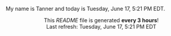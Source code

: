 My name is Tanner and today is Tuesday, June 17, 5:21 PM EDT.

<p align="center">This <i>README</i> file is generated <b>every 3 hours</b>!</br>Last refresh: Tuesday, June 17, 5:21 PM EDT<br /></p>
